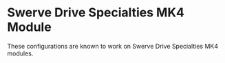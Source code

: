 # Swerve Drive Specialties MK4 Module
These configurations are known to work on Swerve Drive Specialties MK4 modules.
